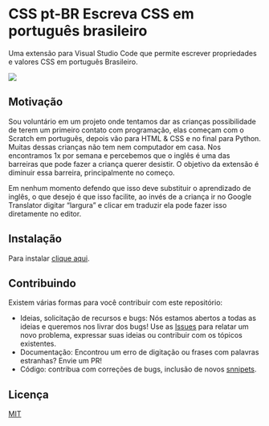 # CSS pt-BR Escreva CSS em português brasileiro

Uma extensão para Visual Studio Code que permite escrever propriedades e valores CSS em português Brasileiro.


![](https://i.imgur.com/IN3eriS.gif?1)


## Motivação

Sou voluntário em um projeto onde tentamos dar as crianças possibilidade de terem um primeiro contato com programação, elas começam com o Scratch em português, depois vão para HTML & CSS e no final para Python. Muitas dessas crianças não tem nem computador em casa. Nos encontramos 1x por semana e percebemos que o inglês é uma das barreiras que pode fazer a criança querer desistir. O objetivo da extensão é diminuir essa barreira, principalmente no começo.

Em nenhum momento defendo que isso deve substituir o aprendizado de inglês, o que desejo é que isso facilite, ao invés de a criança ir no Google Translator digitar “largura” e clicar em traduzir ela pode fazer isso diretamente no editor.

## Instalação

Para instalar [clique aqui](https://marketplace.visualstudio.com/items?itemName=rghiggi.css-ptbr).

## Contribuindo

Existem várias formas para você contribuir com este repositório:

* Ideias, solicitação de recursos e bugs: Nós estamos abertos a todas as ideias e queremos nos livrar dos bugs! Use as [Issues](https://github.com/rodolfoghi/css-ptbr/issues) para relatar um novo problema, expressar suas ideias ou contribuir com os tópicos existentes.
* Documentação: Encontrou um erro de digitação ou frases com palavras estranhas? Envie um PR!
* Código: contribua com correções de bugs, inclusão de novos [snnipets](https://github.com/rodolfoghi/css-ptbr/blob/master/snippets/snippets.json).

## Licença
[MIT](https://github.com/rodolfoghi/css-ptbr/blob/master/LICENSE)